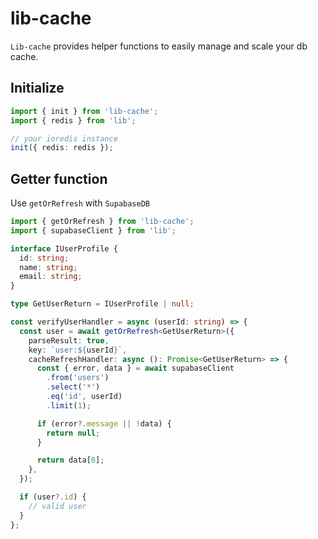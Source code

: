 # lib-cache

`Lib-cache` provides helper functions to easily manage and scale your db cache.

## Initialize

```ts
import { init } from 'lib-cache';
import { redis } from 'lib';

// your ioredis instance
init({ redis: redis });
```

## Getter function

Use `getOrRefresh` with `SupabaseDB`

```ts
import { getOrRefresh } from 'lib-cache';
import { supabaseClient } from 'lib';

interface IUserProfile {
  id: string;
  name: string;
  email: string;
}

type GetUserReturn = IUserProfile | null;

const verifyUserHandler = async (userId: string) => {
  const user = await getOrRefresh<GetUserReturn>({
    parseResult: true,
    key: `user:${userId}`,
    cacheRefreshHandler: async (): Promise<GetUserReturn> => {
      const { error, data } = await supabaseClient
        .from('users')
        .select('*')
        .eq('id', userId)
        .limit(1);

      if (error?.message || !data) {
        return null;
      }

      return data[0];
    },
  });

  if (user?.id) {
    // valid user
  }
};
```
